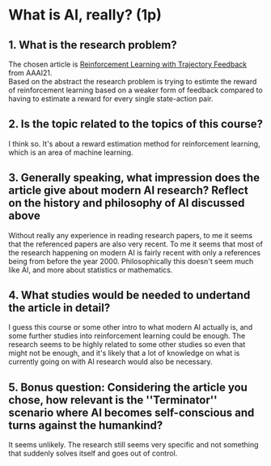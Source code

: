 # What is AI, really? (1p)

## 1. What is the research problem?

The chosen article is [Reinforcement Learning with Trajectory Feedback](https://ojs.aaai.org/index.php/AAAI/article/view/16895) from AAAI21.  
Based on the abstract the research problem is trying to estimte the reward of reinforcement learning based on a weaker form of feedback compared to having to estimate a reward for every single state-action pair.

## 2. Is the topic related to the topics of this course?

I think so. It's about a reward estimation method for reinforcement learning, which is an area of machine learning.

## 3. Generally speaking, what impression does the article give about modern AI research? Reflect on the history and philosophy of AI discussed above

Without really any experience in reading research papers, to me it seems that the referenced papers are also very recent. To me it seems that most of the research happening on modern AI is fairly recent with only a references being from before the year 2000. Philosophically this doesn't seem much like AI, and more about statistics or mathematics.

## 4. What studies would be needed to undertand the article in detail?

I guess this course or some other intro to what modern AI actually is, and some further studies into reinforcement learning could be enough. The research seems to be highly related to some other studies so even that might not be enough, and it's likely that a lot of knowledge on what is currently going on with AI research would also be necessary.

## 5. Bonus question: Considering the article you chose, how relevant is the ''Terminator'' scenario where AI becomes self-conscious and turns against the humankind?

It seems unlikely. The research still seems very specific and not something that suddenly solves itself and goes out of control.
